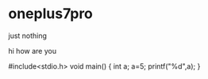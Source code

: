 # oneplus7pro
just nothing

<html>
  <title> you</title>
  <head>
  <p> hi how are you</p>
    
  </head>
</html>

#include<stdio.h>
void main()
{
int a;
a=5;
printf("%d",a);
}


